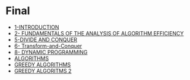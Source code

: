# Final

<!--Index-->

- [1-INTRODUCTION](./Ders%20%C4%B0%C3%A7eri%C4%9Fi/Final/1-INTRODUCTION.pdf)
- [2- FUNDAMENTALS OF THE ANALYSIS OF ALGORITHM EFFICIENCY](./Ders%20%C4%B0%C3%A7eri%C4%9Fi/Final/2-%20FUNDAMENTALS%20OF%20THE%20ANALYSIS%20OF%20ALGORITHM%20EFFICIENCY.pdf)
- [5-DIVIDE AND CONQUER](./Ders%20%C4%B0%C3%A7eri%C4%9Fi/Final/5-DIVIDE%20AND%20CONQUER.pdf)
- [6- Transform-and-Conquer](./Ders%20%C4%B0%C3%A7eri%C4%9Fi/Final/6-%20Transform-and-Conquer.pdf)
- [8- DYNAMIC PROGRAMMING](./Ders%20%C4%B0%C3%A7eri%C4%9Fi/Final/8-%20DYNAMIC%20PROGRAMMING.pdf)
- [ALGORITHMS](./Ders%20%C4%B0%C3%A7eri%C4%9Fi/Final/ALGORITHMS.pdf)
- [GREEDY ALGORITHMS](./Ders%20%C4%B0%C3%A7eri%C4%9Fi/Final/GREEDY%20ALGORITHMS.pdf)
- [GREEDY ALGORITMS 2](./Ders%20%C4%B0%C3%A7eri%C4%9Fi/Final/GREEDY%20ALGORITMS%202.pdf)

<!--Index-->
